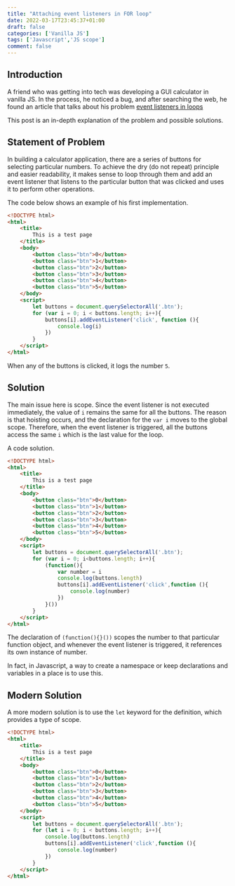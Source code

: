 ```yaml
---
title: "Attaching event listeners in FOR loop"
date: 2022-03-17T23:45:37+01:00
draft: false
categories: ['Vanilla JS']
tags: ['Javascript','JS scope']
comment: false
---
```


## Introduction

A friend who was getting into tech was developing a GUI calculator in vanilla JS. In the process, he noticed a bug, and after searching the web, he found an article that talks about his problem [event listeners in loops](https://gomakethings.com/why-you-shouldnt-attach-event-listeners-in-a-for-loop-with-vanilla-javascript/)

This post is an in-depth explanation of the problem and possible solutions.

## Statement of Problem

In building a calculator application, there are a series of buttons for selecting particular numbers. To achieve the dry (do not repeat) principle and easier readability, it makes sense to loop through them and add an event listener that listens to the particular button that was clicked and uses it to perform other operations.

The code below shows an example of his first implementation.

```html
<!DOCTYPE html>
<html>
    <title>
        This is a test page
    </title>
    <body>
        <button class="btn">0</button>
        <button class="btn">1</button>
        <button class="btn">2</button>
        <button class="btn">3</button>
        <button class="btn">4</button>
        <button class="btn">5</button>
    </body>
    <script>
        let buttons = document.querySelectorAll('.btn');
        for (var i = 0; i < buttons.length; i++){
            buttons[i].addEventListener('click', function (){
                console.log(i)
            })
        }
    </script>
</html>
```
When any of the buttons is clicked, it logs the number `5`.

## Solution

The main issue here is scope. Since the event listener is not executed immediately, the value of `i` remains the same for all the buttons.
The reason is that hoisting occurs, and the declaration for the `var i` moves to the global scope. Therefore, when the event listener is triggered, all the buttons access the same `i` which is the last value for the loop. 

A code solution.

```html
<!DOCTYPE html>
<html>
    <title>
        This is a test page
    </title>
    <body>
        <button class="btn">0</button>
        <button class="btn">1</button>
        <button class="btn">2</button>
        <button class="btn">3</button>
        <button class="btn">4</button>
        <button class="btn">5</button>
    </body>
    <script>
        let buttons = document.querySelectorAll('.btn');
        for (var i = 0; i<buttons.length; i++){
            (function(){
                var number = i
                console.log(buttons.length)
                buttons[i].addEventListener('click',function (){
                    console.log(number)
                })
            }())
        }
    </script>
</html>
```
The declaration of `(function(){}())` scopes the number to that particular function object, and whenever the event listener is triggered, it references its own instance of number.

In fact, in Javascript, a way to create a namespace or keep declarations and variables in a place is to use this.

## Modern Solution

A more modern solution is to use the `let` keyword for the definition, which provides a type of scope.

```html
<!DOCTYPE html>
<html>
    <title>
        This is a test page
    </title>
    <body>
        <button class="btn">0</button>
        <button class="btn">1</button>
        <button class="btn">2</button>
        <button class="btn">3</button>
        <button class="btn">4</button>
        <button class="btn">5</button>
    </body>
    <script>
        let buttons = document.querySelectorAll('.btn');
        for (let i = 0; i < buttons.length; i++){
            console.log(buttons.length)
            buttons[i].addEventListener('click',function (){
                console.log(number)
            })
        }
    </script>
</html>
```